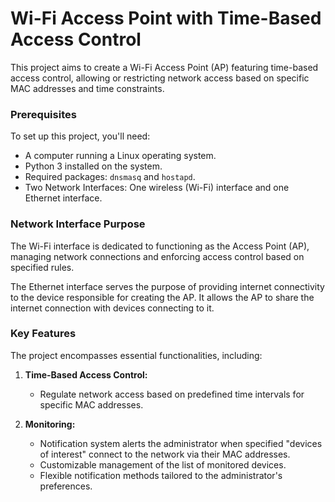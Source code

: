 # Wi-Fi Access Point with Time-Based Access Control

This project aims to create a Wi-Fi Access Point (AP) featuring time-based access control, allowing or restricting network access based on specific MAC addresses and time constraints.

### Prerequisites

To set up this project, you'll need:

- A computer running a Linux operating system.
- Python 3 installed on the system.
- Required packages: `dnsmasq` and `hostapd`.
- Two Network Interfaces: One wireless (Wi-Fi) interface and one Ethernet interface.

### Network Interface Purpose

The Wi-Fi interface is dedicated to functioning as the Access Point (AP), managing network connections and enforcing access control based on specified rules.

The Ethernet interface serves the purpose of providing internet connectivity to the device responsible for creating the AP. It allows the AP to share the internet connection with devices connecting to it.

### Key Features

The project encompasses essential functionalities, including:

1. **Time-Based Access Control:**
   - Regulate network access based on predefined time intervals for specific MAC addresses.

2. **Monitoring:**
   - Notification system alerts the administrator when specified "devices of interest" connect to the network via their MAC addresses.
   - Customizable management of the list of monitored devices.
   - Flexible notification methods tailored to the administrator's preferences.
